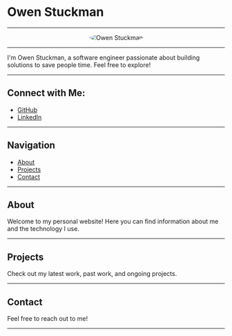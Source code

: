 

# Owen Stuckman

---

<div style="text-align: center;">
    <img src="headshot.png" alt="Owen Stuckman" style="border-radius:50%; max-width:150px; height:auto;">
</div>


---

I'm Owen Stuckman, a software engineer passionate about building solutions to save people time. Feel free to explore!

---

## Connect with Me:
- [GitHub](https://github.com/owenstuckman)
- [LinkedIn](www.linkedin.com/in/owen-stuckman-b69977235)



---

## Navigation
- [About](about)
- [Projects](projects)
- [Contact](contact)

---

## About
Welcome to my personal website! Here you can find information about me and the technology I use. 

---

## Projects
Check out my latest work, past work, and ongoing projects.

---

## Contact
Feel free to reach out to me!

---
